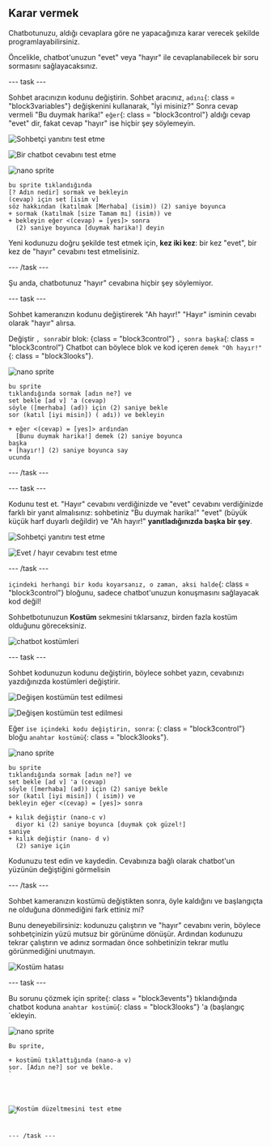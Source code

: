 ## Karar vermek

Chatbotunuzu, aldığı cevaplara göre ne yapacağınıza karar verecek şekilde programlayabilirsiniz.

Öncelikle, chatbot'unuzun "evet" veya "hayır" ile cevaplanabilecek bir soru sormasını sağlayacaksınız.

\--- task \---

Sohbet aracınızın kodunu değiştirin. Sohbet aracınız, `adını`{: class = "block3variables"} değişkenini kullanarak, "İyi misiniz?" Sonra cevap vermeli "Bu duymak harika!" `eğer`{: class = "block3control"} aldığı cevap "evet" dir, fakat cevap "hayır" ise hiçbir şey söylemeyin.

![Sohbetçi yanıtını test etme](images/chatbot-if-test1-annotated.png)

![Bir chatbot cevabını test etme](images/chatbot-if-test2.png)

![nano sprite](images/nano-sprite.png)

```blocks3
bu sprite tıklandığında
[? Adın nedir] sormak ve bekleyin
(cevap) için set [isim v]
söz hakkından (katılmak [Merhaba] (isim)) (2) saniye boyunca
+ sormak (katılmak [size Tamam mı] (isim)) ve
+ bekleyin eğer <(cevap) = [yes]> sonra 
  (2) saniye boyunca [duymak harika!] deyin

```

Yeni kodunuzu doğru şekilde test etmek için, **kez iki kez**: bir kez "evet", bir kez de "hayır" cevabını test etmelisiniz.

\--- /task \---

Şu anda, chatbotunuz "hayır" cevabına hiçbir şey söylemiyor.

\--- task \---

Sohbet kameranızın kodunu değiştirerek "Ah hayır!" "Hayır" isminin cevabı olarak "hayır" alırsa.

Değiştir `, sonra`bir blok: {class = "block3control"} `, sonra başka`{: class = "block3control"} Chatbot can böylece blok ve kod içeren `demek "Oh hayır!"`{: class = "block3looks"}.

![nano sprite](images/nano-sprite.png)

```blocks3
bu sprite
tıklandığında sormak [adın ne?] ve
set bekle [ad v] 'a (cevap)
söyle ([merhaba] (ad)) için (2) saniye bekle
sor (katıl [iyi misin]) ( adı)) ve bekleyin

+ eğer <(cevap) = [yes]> ardından 
  [Bunu duymak harika!] demek (2) saniye boyunca
başka 
+ [hayır!] (2) saniye boyunca say
ucunda
```

\--- /task \---

\--- task \---

Kodunu test et. "Hayır" cevabını verdiğinizde ve "evet" cevabını verdiğinizde farklı bir yanıt almalısınız: sohbetiniz "Bu duymak harika!" "evet" (büyük küçük harf duyarlı değildir) ve "Ah hayır!" **yanıtladığınızda başka bir şey**.

![Sohbetçi yanıtını test etme](images/chatbot-if-test2.png)

![Evet / hayır cevabını test etme](images/chatbot-if-else-test.png)

\--- /task \---

`içindeki herhangi bir kodu koyarsanız, o zaman, aksi halde`{: class = "block3control"} bloğunu, sadece chatbot'unuzun konuşmasını sağlayacak kod değil!

Sohbetbotunuzun **Kostüm** sekmesini tıklarsanız, birden fazla kostüm olduğunu göreceksiniz.

![chatbot kostümleri](images/chatbot-costume-view-annotated.png)

\--- task \---

Sohbet kodunuzun kodunu değiştirin, böylece sohbet yazın, cevabınızı yazdığınızda kostümleri değiştirir.

![Değişen kostümün test edilmesi](images/chatbot-costume-test1.png)

![Değişen kostümün test edilmesi](images/chatbot-costume-test2.png)

Eğer `ise içindeki kodu değiştirin, sonra`: {: class = "block3control"} bloğu `anahtar kostümü`{: class = "block3looks"}.

![nano sprite](images/nano-sprite.png)

```blocks3
bu sprite
tıklandığında sormak [adın ne?] ve
set bekle [ad v] 'a (cevap)
söyle ([merhaba] (ad)) için (2) saniye bekle
sor (katıl [iyi misin]) ( isim)) ve
bekleyin eğer <(cevap) = [yes]> sonra 

+ kılık değiştir (nano-c v)
  diyor ki (2) saniye boyunca [duymak çok güzel!]
saniye 
+ kılık değiştir (nano- d v)
  (2) saniye için

```

Kodunuzu test edin ve kaydedin. Cevabınıza bağlı olarak chatbot'un yüzünün değiştiğini görmelisin

\--- /task \---

Sohbet kameranızın kostümü değiştikten sonra, öyle kaldığını ve başlangıçta ne olduğuna dönmediğini fark ettiniz mi?

Bunu deneyebilirsiniz: kodunuzu çalıştırın ve "hayır" cevabını verin, böylece sohbetçinizin yüzü mutsuz bir görünüme dönüşür. Ardından kodunuzu tekrar çalıştırın ve adınız sormadan önce sohbetinizin tekrar mutlu görünmediğini unutmayın.

![Kostüm hatası](images/chatbot-costume-bug-test.png)

\--- task \---

Bu sorunu çözmek için sprite</code>{: class = "block3events"} tıklandığında chatbot koduna `anahtar kostümü`{: class = "block3looks"} 'a (başlangıç `ekleyin.</p>

<p><img src="images/nano-sprite.png" alt="nano sprite" /></p>

<pre><code class="blocks3">Bu sprite,

+ kostümü tıklattığında (nano-a v)
sor. [Adın ne?] sor ve bekle.
`</pre> 

![Kostüm düzeltmesini test etme](images/chatbot-costume-fix-test.png)

\--- /task \---
